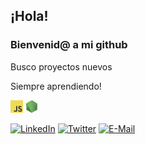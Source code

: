 ## ¡Hola!
 
### Bienvenid@ a mi github

Busco proyectos nuevos

Siempre aprendiendo!

<code><img height="20" alt="javascript" src="https://raw.githubusercontent.com/github/explore/80688e429a7d4ef2fca1e82350fe8e3517d3494d/topics/javascript/javascript.png"></code>
<code><img height="20" alt="nodejs" src="https://raw.githubusercontent.com/github/explore/80688e429a7d4ef2fca1e82350fe8e3517d3494d/topics/nodejs/nodejs.png"></code>

[![LinkedIn](https://img.shields.io/badge/LinkedIn-0077B5?style=for-the-badge&logo=linkedin&logoColor=white)](https://www.linkedin.com/in/gaston-cauteruccio/)
[![Twitter](https://img.shields.io/badge/Twitter-1877F2?style=for-the-badge&logo=twitter&logoColor=white)](https://www.twitter.com/Gastoncaute/)
[![E-Mail](https://img.shields.io/badge/Email-006aff?style=for-the-badge&logo=maildotru&logoColor=white&color=red)](mailto:gastoncaute@gmail.com)
